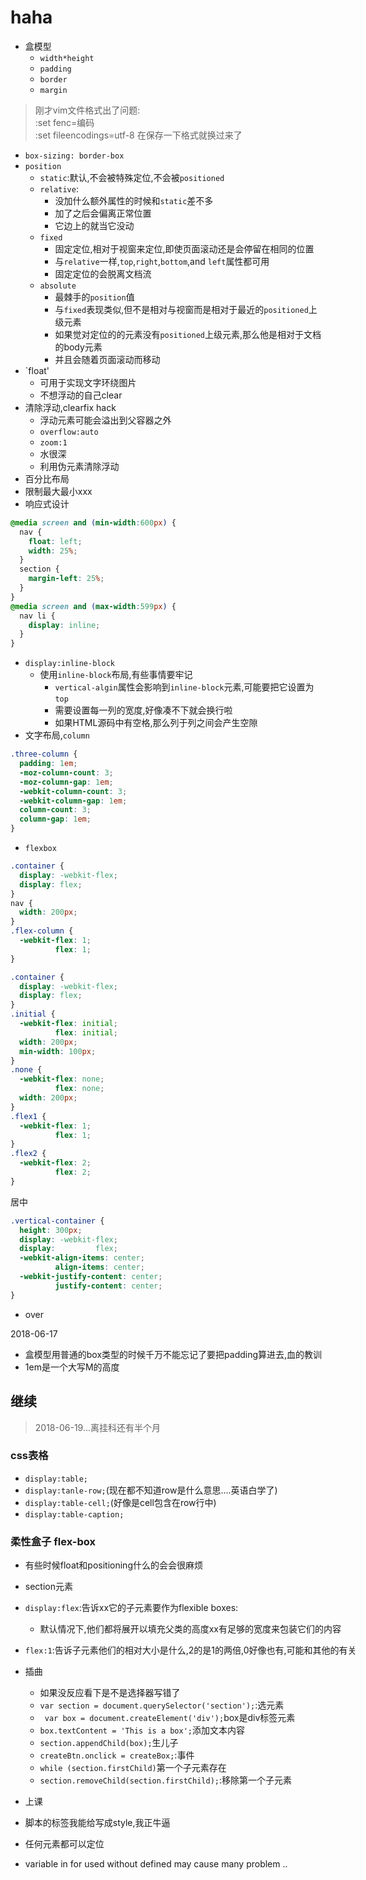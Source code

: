 # haha
-	盒模型
	- `width*height`
	- `padding`
	- `border`
	- `margin`
> 刚才vim文件格式出了问题:<br>
> :set fenc=编码 <br>
> :set fileencodings=utf-8 在保存一下格式就换过来了

- `box-sizing: border-box`
- `position`
	- `static`:默认,不会被特殊定位,不会被`positioned`
	- `relative`:
		- 没加什么额外属性的时候和`static`差不多
		- 加了之后会偏离正常位置
		- 它边上的就当它没动
	- `fixed`
		- 固定定位,相对于视窗来定位,即使页面滚动还是会停留在相同的位置
		- 与`relative`一样,`top`,`right`,`bottom`,and `left`属性都可用
		- 固定定位的会脱离文档流
	- `absolute`
		- 最棘手的`position`值
		- 与`fixed`表现类似,但不是相对与视窗而是相对于最近的`positioned`上级元素
		- 如果觉对定位的的元素没有`positioned`上级元素,那么他是相对于文档的body元素
		- 并且会随着页面滚动而移动
- `float'
	- 可用于实现文字环绕图片
	- 不想浮动的自己clear
- 清除浮动,clearfix hack
	- 浮动元素可能会溢出到父容器之外
	- `overflow:auto`
	- `zoom:1`
	- 水很深
	- 利用伪元素清除浮动
- 百分比布局
- 限制最大最小xxx
- 响应式设计
```css
@media screen and (min-width:600px) {
  nav {
    float: left;
    width: 25%;
  }
  section {
    margin-left: 25%;
  }
}
@media screen and (max-width:599px) {
  nav li {
    display: inline;
  }
}
```
- `display:inline-block`
	- 使用`inline-block`布局,有些事情要牢记
		- `vertical-algin`属性会影响到`inline-block`元素,可能要把它设置为`top`
		- 需要设置每一列的宽度,好像凑不下就会换行啦
		- 如果HTML源码中有空格,那么列于列之间会产生空隙
- 文字布局,`column`
```css
.three-column {
  padding: 1em;
  -moz-column-count: 3;
  -moz-column-gap: 1em;
  -webkit-column-count: 3;
  -webkit-column-gap: 1em;
  column-count: 3;
  column-gap: 1em;
}
```
- `flexbox`
```css
.container {
  display: -webkit-flex;
  display: flex;
}
nav {
  width: 200px;
}
.flex-column {
  -webkit-flex: 1;
          flex: 1;
}
```

```css
.container {
  display: -webkit-flex;
  display: flex;
}
.initial {
  -webkit-flex: initial;
          flex: initial;
  width: 200px;
  min-width: 100px;
}
.none {
  -webkit-flex: none;
          flex: none;
  width: 200px;
}
.flex1 {
  -webkit-flex: 1;
          flex: 1;
}
.flex2 {
  -webkit-flex: 2;
          flex: 2;
}
```
居中
```css
.vertical-container {
  height: 300px;
  display: -webkit-flex;
  display:         flex;
  -webkit-align-items: center;
          align-items: center;
  -webkit-justify-content: center;
          justify-content: center;
}
```
- over

<div style="position:absolute;margin-right:0;margin bottom:0;">
2018-06-17
<div>

- 盒模型用普通的box类型的时候千万不能忘记了要把padding算进去,血的教训
- 1em是一个大写M的高度
## 继续
>2018-06-19...离挂科还有半个月
### css表格
- `display:table;`
- `display:tanle-row;`(现在都不知道row是什么意思....英语白学了)
- `display:table-cell;`(好像是cell包含在row行中)
- `display:table-caption;`

### 柔性盒子 flex-box
- 有些时候float和positioning什么的会会很麻烦
- section元素
- `display:flex`:告诉xx它的子元素要作为flexible boxes:
	- 默认情况下,他们都将展开以填充父类的高度xx有足够的宽度来包装它们的内容
- `flex:1`:告诉子元素他们的相对大小是什么,2的是1的两倍,0好像也有,可能和其他的有关

- 插曲
	- 如果没反应看下是不是选择器写错了
	- `var section = document.querySelector('section');`:选元素
	- ` var box = document.createElement('div');`box是div标签元素
	- `box.textContent = 'This is a box';`添加文本内容
	- `section.appendChild(box);`生儿子
	- `createBtn.onclick = createBox;`:事件
	- `while (section.firstChild)`第一个子元素存在
	- `section.removeChild(section.firstChild);`:移除第一个子元素
- 上课

- 脚本的标签我能给写成style,我正牛逼
- 任何元素都可以定位
- variable in for used without defined may cause many problem ..